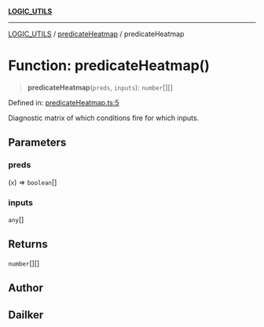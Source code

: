 [**LOGIC_UTILS**](../../README.md)

***

[LOGIC_UTILS](../../README.md) / [predicateHeatmap](../README.md) / predicateHeatmap

# Function: predicateHeatmap()

> **predicateHeatmap**(`preds`, `inputs`): `number`[][]

Defined in: [predicateHeatmap.ts:5](https://github.com/dailker/everyutil/blob/9b590f3b464c4883aa51a0e840c616072d918dc8/src/logic/predicateHeatmap.ts#L5)

Diagnostic matrix of which conditions fire for which inputs.

## Parameters

### preds

(`x`) => `boolean`[]

### inputs

`any`[]

## Returns

`number`[][]

## Author

## Dailker
